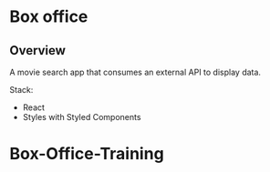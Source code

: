 # Box office

## Overview

A movie search app that consumes an external API to display data.

Stack:

- React
- Styles with Styled Components
# Box-Office-Training
